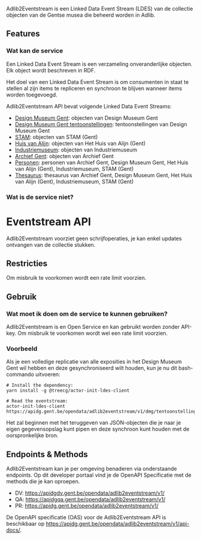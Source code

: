 Adlib2Eventstream is een Linked Data Event Stream (LDES) van de collectie objecten van de Gentse musea die beheerd worden in Adlib.

## Features

### Wat kan de service

Een Linked Data Event Stream is een verzameling onveranderlijke objecten. Elk object wordt beschreven in RDF.

Het doel van een Linked Data Event Stream is om consumenten in staat te stellen al zijn items te repliceren en synchroon te blijven wanneer items worden toegevoegd.

Adlib2Eventstream API bevat volgende Linked Data Event Streams:

- [Design Museum Gent](https://apidg.gent.be/opendata/adlib2eventstream/v1/dmg/objecten): objecten van Design Museum Gent
- [Design Museum Gent tentoonstellingen](https://apidg.gent.be/opendata/adlib2eventstream/v1/dmg/tentoonstellingen): tentoonstellingen van Design Museum Gent
- [STAM](https://apidg.gent.be/opendata/adlib2eventstream/v1/stam/objecten): objecten van STAM (Gent)
- [Huis van Alijn](https://apidg.gent.be/opendata/adlib2eventstream/v1/hva/objecten): objecten van Het Huis van Alijn (Gent)
- [Industriemuseum](https://apidg.gent.be/opendata/adlib2eventstream/v1/industriemuseum/objecten): objecten van Industriemuseum
- [Archief Gent](https://apidg.gent.be/opendata/adlib2eventstream/v1/archiefgent/objecten): objecten van Archief Gent
- [Personen](https://apidg.gent.be/opendata/adlib2eventstream/v1/adlib/personen): personen van Archief Gent, Design Museum Gent, Het Huis van Alijn (Gent), Industriemuseum, STAM (Gent)
- [Thesaurus](https://apidg.gent.be/opendata/adlib2eventstream/v1/adlib/thesaurus): thesaurus van Archief Gent, Design Museum Gent, Het Huis van Alijn (Gent), Industriemuseum, STAM (Gent)

### Wat is de service niet?

# Eventstream API

Adlib2Eventstream voorziet geen schrijfoperaties, je kan enkel updates ontvangen van de collectie stukken.

## Restricties

Om misbruik te voorkomen wordt een rate limit voorzien.

## Gebruik

### Wat moet ik doen om de service te kunnen gebruiken?

Adlib2Eventstream is en Open Service en kan gebruikt worden zonder API-key.
Om misbruik te voorkomen wordt wel een rate limit voorzien.

### Voorbeeld

Als je een volledige replicatie van alle exposities in het Design Museum Gent wil hebben en deze gesynchroniseerd wilt houden, kun je nu dit bash-commando uitvoeren:

```
# Install the dependency:
yarn install -g @treecg/actor-init-ldes-client

# Read the eventstream:
actor-init-ldes-client https://apidg.gent.be/opendata/adlib2eventstream/v1/dmg/tentoonstellingen
```

Het zal beginnen met het teruggeven van JSON-objecten die je naar je eigen gegevensopslag kunt pipen en deze synchroon kunt houden met de oorspronkelijke bron.

## Endpoints & Methods

Adlib2Eventstream kan je per omgeving benaderen via onderstaande endpoints. Op dit developer portaal vind je de OpenAPI Specificatie met de methods die je kan oproepen.

- DV: https://apidgdv.gent.be/opendata/adlib2eventstream/v1/
- QA: https://apidgqa.gent.be/opendata/adlib2eventstream/v1/
- PR: https://apidg.gent.be/opendata/adlib2eventstream/v1/

De OpenAPI specificatie (OAS) voor de Adlib2Eventstream API is beschikbaar op https://apidg.gent.be/opendata/adlib2eventstream/v1/api-docs/.
